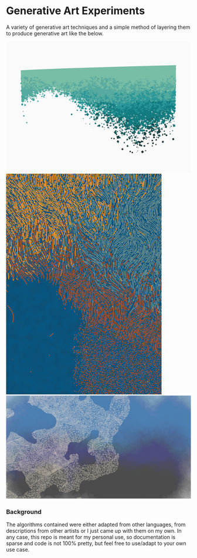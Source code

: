 # Generative Art Experiments

A variety of generative art techniques and a simple method of layering them to produce generative art like the below.

![bridge](/examples/bridge.png)
![flow](/examples/flow.png)
![island](/examples/island.png)

### Background

The algorithms contained were either adapted from other languages, from descriptions from other artists or I just came up with them on my own. In any case, this repo is meant for my personal use, so documentation is sparse and code is not 100% pretty, but feel free to use/adapt to your own use case.
